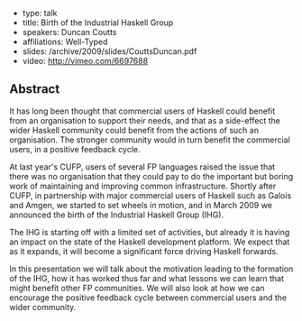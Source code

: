 - type: talk
- title: Birth of the Industrial Haskell Group
- speakers: Duncan Coutts
- affiliations: Well-Typed
- slides: /archive/2009/slides/CouttsDuncan.pdf
- video: http://vimeo.com/6697688

## Abstract
It has long been thought that commercial users of Haskell could benefit from an organisation to support their needs, and that as a side-effect the wider Haskell community could benefit from the actions of such an organisation. The stronger community would in turn benefit the commercial users, in a positive feedback cycle.

At last year's CUFP, users of several FP languages raised the issue that there was no organisation that they could pay to do the important but boring work of maintaining and improving common infrastructure. Shortly after CUFP, in partnership with major commercial users of Haskell such as Galois and Amgen, we started to set wheels in motion, and in March 2009 we announced the birth of the Industrial Haskell Group \(IHG\).

The IHG is starting off with a limited set of activities, but already it is having an impact on the state of the Haskell development platform. We expect that as it expands, it will become a significant force driving Haskell forwards.

In this presentation we will talk about the motivation leading to the formation of the IHG, how it has worked thus far and what lessons we can learn that might benefit other FP communities. We will also look at how we can encourage the positive feedback cycle between commercial users and the wider community.
